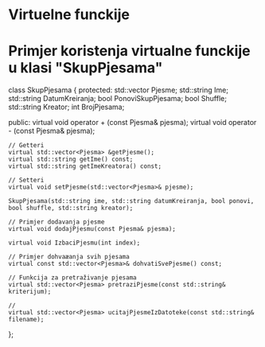 # Virtuelne funckije

# Primjer koristenja virtualne funckije u klasi "SkupPjesama"

<code-block lang="c++">

class SkupPjesama {
protected:
std::vector<Pjesma> Pjesme;
std::string Ime;
std::string DatumKreiranja;
bool PonoviSkupPjesama;
bool Shuffle;
std::string Kreator;
int BrojPjesama;

public:
virtual void operator + (const Pjesma& pjesma);
virtual void operator - (const Pjesma& pjesma);

    // Getteri
    virtual std::vector<Pjesma> &getPjesme();
    virtual std::string getIme() const;
    virtual std::string getImeKreatora() const;

    // Setteri
    virtual void setPjesme(std::vector<Pjesma>& pjesme);

    SkupPjesama(std::string ime, std::string datumKreiranja, bool ponovi, bool shuffle, std::string kreator);

    // Primjer dodavanja pjesme
    virtual void dodajPjesmu(const Pjesma& pjesma);

    virtual void IzbaciPjesmu(int index);

    // Primjer dohvaæanja svih pjesama
    virtual const std::vector<Pjesma>& dohvatiSvePjesme() const;

    // Funkcija za pretraživanje pjesama
    virtual std::vector<Pjesma> pretraziPjesme(const std::string& kriterijum);

    //
    virtual std::vector<Pjesma> ucitajPjesmeIzDatoteke(const std::string& filename);
};

</code-block>
